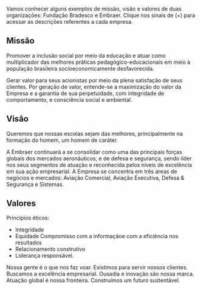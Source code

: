 Vamos conhecer alguns exemplos de missão, visão e valores de duas organizações: Fundação Bradesco e Embraer. Clique nos sinais de (+) para acessar as descrições referentes a cada empresa.

## Missão
Promover a inclusão social por meio da educação e atuar como multiplicador das melhores práticas pedagógico-educacionais em meio à população brasileira socioeconomicamente desfavorecida.

Gerar valor para seus acionistas por meio da plena satisfação de seus clientes. Por geração de valor, entende-se a maximização do valor da Empresa e a garantia de sua perpetuidade, com integridade de comportamento, e consciência social e ambiental.

## Visão
Queremos que nossas escolas sejam das melhores, principalmente na formação do homem, um homem de caráter.

A Embraer continuará a se consolidar como uma das principais forças globais dos mercados aero​náuticos, e de defesa e segurança, sendo líder nos seus segmentos de atuação e reconhecida pelos níveis de excelência em sua ação empresarial. A Empresa se concentra em três áreas de negócios e mercados: Aviação Comercial, Aviação Executiva, Defesa & Segurança e Sistemas.

## Valores
Princípios éticos:
- Integridade 
- Equidade Compromisso com a informaçãoe com a eficiência nos resultados 
- Relacionamento construtivo 
- Liderança responsável.

Nossa gente é o que nos faz voar.
Existimos para servir nossos clientes.
Buscamos a excelência empresarial.
Ousadia e inovação são nossa marca.
Atuação global é nossa fronteira.
Construímos um futuro sustentável.